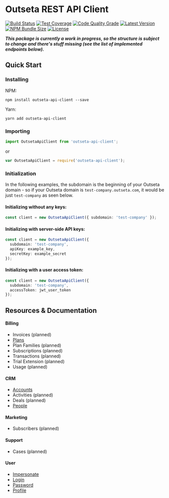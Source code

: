 # Outseta REST API Client

[![Build Status](https://img.shields.io/github/workflow/status/tiltcamp/outseta-api-client/CI/main)](https://github.com/tiltcamp/outseta-api-client/actions?query=branch%3Amain)
[![Test Coverage](https://img.shields.io/codacy/coverage/e981251e6d9c4fb0a201c5e4adaebf9f/main)](https://app.codacy.com/gh/tiltcamp/outseta-api-client/dashboard)
[![Code Quality Grade](https://img.shields.io/codacy/grade/e981251e6d9c4fb0a201c5e4adaebf9f/main)](https://app.codacy.com/gh/tiltcamp/outseta-api-client/dashboard)
[![Latest Version](https://img.shields.io/npm/v/outseta-api-client)](https://www.npmjs.com/package/outseta-api-client)
[![NPM Bundle Size](https://img.shields.io/bundlephobia/minzip/outseta-api-client)](https://www.npmjs.com/package/outseta-api-client)
[![License](https://img.shields.io/github/license/tiltcamp/outseta-api-client)](https://github.com/tiltcamp/outseta-api-client/blob/main/LICENSE)


***This package is currently a work in progress, so the structure is subject to change and there's stuff missing 
(see the list of implemented endpoints below).***

## Quick Start

### Installing
NPM:
```shell
npm install outseta-api-client --save
```

Yarn:
```shell
yarn add outseta-api-client
```
### Importing
```typescript
import OutsetaApiClient from 'outseta-api-client';
```
or
```javascript
var OutsetaApiClient = require('outseta-api-client');
```

### Initialization

In the following examples, the subdomain is the beginning of your Outseta domain - so if your Outseta domain
is `test-company.outseta.com`, it would be just `test-company` as seen below.

#### Initializing without any keys:
```typescript
const client = new OutsetaApiClient({ subdomain: 'test-company' });
```
#### Initializing with server-side API keys:
```typescript
const client = new OutsetaApiClient({
  subdomain: 'test-company',
  apiKey: example_key,
  secretKey: example_secret
});
```

#### Initializing with a user access token:
```typescript
const client = new OutsetaApiClient({
  subdomain: 'test-company',
  accessToken: jwt_user_token
});
```

## Resources & Documentation
#### Billing
- Invoices (planned)
- [Plans](https://tiltcamp.github.io/outseta-api-client/classes/api_billing_plans.default.html#getall)
- Plan Families (planned)
- Subscriptions (planned)
- Transactions (planned)
- Trial Extension (planned)
- Usage (planned)

#### CRM
- [Accounts](https://tiltcamp.github.io/outseta-api-client/classes/api_crm_accounts.default.html#add)
- Activities (planned)
- Deals (planned)
- [People](https://tiltcamp.github.io/outseta-api-client/classes/api_crm_people.default.html#add)

#### Marketing
- Subscribers (planned)

#### Support
- Cases (planned)

#### User
- [Impersonate](https://tiltcamp.github.io/outseta-api-client/classes/api_user.default.html#impersonate)
- [Login](https://tiltcamp.github.io/outseta-api-client/classes/api_user.default.html#login)
- [Password](https://tiltcamp.github.io/outseta-api-client/classes/api_user_password.default.html#update)
- [Profile](https://tiltcamp.github.io/outseta-api-client/classes/api_user_profile.default.html#get)
